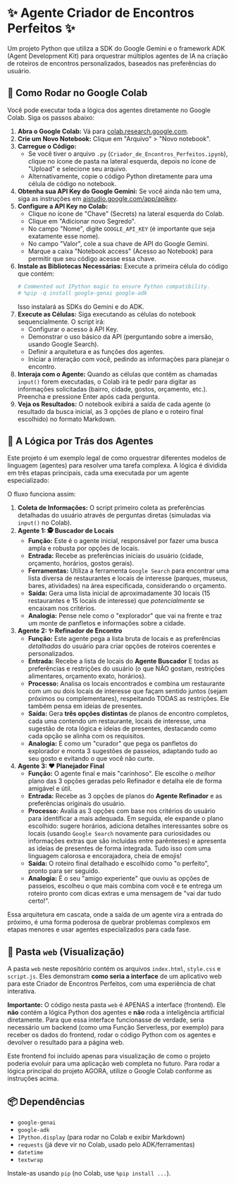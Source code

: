 # ✨ Agente Criador de Encontros Perfeitos ✨

Um projeto Python que utiliza a SDK do Google Gemini e o framework ADK (Agent Development Kit) para orquestrar múltiplos agentes de IA na criação de roteiros de encontros personalizados, baseados nas preferências do usuário.

## 🚀 Como Rodar no Google Colab

Você pode executar toda a lógica dos agentes diretamente no Google Colab. Siga os passos abaixo:

1.  **Abra o Google Colab:** Vá para [colab.research.google.com](https://colab.research.google.com/).
2.  **Crie um Novo Notebook:** Clique em "Arquivo" > "Novo notebook".
3.  **Carregue o Código:**
    * Se você tiver o arquivo `.py` (`Criador_de_Encontros_Perfeitos.ipynb`), clique no ícone de pasta na lateral esquerda, depois no ícone de "Upload" e selecione seu arquivo.
    * Alternativamente, copie o código Python diretamente para uma célula de código no notebook.
4.  **Obtenha sua API Key do Google Gemini:** Se você ainda não tem uma, siga as instruções em [aistudio.google.com/app/apikey](https://aistudio.google.com/app/apikey).
5.  **Configure a API Key no Colab:**
    * Clique no ícone de "Chave" (Secrets) na lateral esquerda do Colab.
    * Clique em "Adicionar novo Segredo".
    * No campo "Nome", digite `GOOGLE_API_KEY` (é importante que seja exatamente esse nome).
    * No campo "Valor", cole a sua chave de API do Google Gemini.
    * Marque a caixa "Notebook access" (Acesso ao Notebook) para permitir que seu código acesse essa chave.
6.  **Instale as Bibliotecas Necessárias:** Execute a primeira célula do código que contém:
    ```python
    # Commented out IPython magic to ensure Python compatibility.
    # %pip -q install google-genai google-adk
    ```
    Isso instalará as SDKs do Gemini e do ADK.
7.  **Execute as Células:** Siga executando as células do notebook sequencialmente. O script irá:
    * Configurar o acesso à API Key.
    * Demonstrar o uso básico da API (perguntando sobre a imersão, usando Google Search).
    * Definir a arquitetura e as funções dos agentes.
    * Iniciar a interação com você, pedindo as informações para planejar o encontro.
8.  **Interaja com o Agente:** Quando as células que contêm as chamadas `input()` forem executadas, o Colab irá te pedir para digitar as informações solicitadas (bairro, cidade, gostos, orçamento, etc.). Preencha e pressione Enter após cada pergunta.
9.  **Veja os Resultados:** O notebook exibirá a saída de cada agente (o resultado da busca inicial, as 3 opções de plano e o roteiro final escolhido) no formato Markdown.

## 🧠 A Lógica por Trás dos Agentes

Este projeto é um exemplo legal de como orquestrar diferentes modelos de linguagem (agentes) para resolver uma tarefa complexa. A lógica é dividida em três etapas principais, cada uma executada por um agente especializado:

O fluxo funciona assim:

1.  **Coleta de Informações:** O script primeiro coleta as preferências detalhadas do usuário através de perguntas diretas (simuladas via `input()` no Colab).
2.  **Agente 1: 🕵️ Buscador de Locais**
    * **Função:** Este é o agente inicial, responsável por fazer uma busca ampla e robusta por opções de locais.
    * **Entrada:** Recebe as preferências iniciais do usuário (cidade, orçamento, horários, gostos gerais).
    * **Ferramentas:** Utiliza a ferramenta `Google Search` para encontrar uma lista diversa de restaurantes e locais de interesse (parques, museus, bares, atividades) na área especificada, considerando o orçamento.
    * **Saída:** Gera uma lista inicial de aproximadamente 30 locais (15 restaurantes e 15 locais de interesse) que *potencialmente* se encaixam nos critérios.
    * **Analogia:** Pense nele como o "explorador" que vai na frente e traz um monte de panfletos e informações sobre a cidade.
3.  **Agente 2: ✨ Refinador de Encontro**
    * **Função:** Este agente pega a lista bruta de locais e as preferências *detalhadas* do usuário para criar opções de roteiros coerentes e personalizados.
    * **Entrada:** Recebe a lista de locais do **Agente Buscador** E todas as preferências e restrições do usuário (o que NÃO gostam, restrições alimentares, orçamento exato, horários).
    * **Processo:** Analisa os locais encontrados e combina um restaurante com um ou dois locais de interesse que façam sentido juntos (sejam próximos ou complementares), respeitando TODAS as restrições. Ele também pensa em ideias de presentes.
    * **Saída:** Gera **três opções distintas** de planos de encontro completos, cada uma contendo um restaurante, locais de interesse, uma sugestão de rota lógica e ideias de presentes, destacando como cada opção se alinha com os requisitos.
    * **Analogia:** É como um "curador" que pega os panfletos do explorador e monta 3 sugestões de passeios, adaptando tudo ao seu gosto e evitando o que você não curte.
4.  **Agente 3: ❤️ Planejador Final**
    * **Função:** O agente final e mais "carinhoso". Ele escolhe o *melhor* plano das 3 opções geradas pelo Refinador e detalha ele de forma amigável e útil.
    * **Entrada:** Recebe as 3 opções de planos do **Agente Refinador** e as preferências originais do usuário.
    * **Processo:** Avalia as 3 opções com base nos critérios do usuário para identificar a mais adequada. Em seguida, ele expande o plano escolhido: sugere horários, adiciona detalhes interessantes sobre os locais (usando `Google Search` novamente para curiosidades ou informações extras que são incluídas entre parênteses) e apresenta as ideias de presentes de forma integrada. Tudo isso com uma linguagem calorosa e encorajadora, cheia de emojis!
    * **Saída:** O roteiro final detalhado e escolhido como "o perfeito", pronto para ser seguido.
    * **Analogia:** É o seu "amigo experiente" que ouviu as opções de passeios, escolheu o que mais combina com você e te entrega um roteiro pronto com dicas extras e uma mensagem de "vai dar tudo certo!".

Essa arquitetura em cascata, onde a saída de um agente vira a entrada do próximo, é uma forma poderosa de quebrar problemas complexos em etapas menores e usar agentes especializados para cada fase.

## 📁 Pasta `web` (Visualização)

A pasta `web` neste repositório contém os arquivos `index.html`, `style.css` e `script.js`. Eles demonstram **como seria a interface** de um aplicativo web para este Criador de Encontros Perfeitos, com uma experiência de chat interativa.

**Importante:** O código nesta pasta `web` é APENAS a interface (frontend). Ele **não** contém a lógica Python dos agentes e **não** roda a inteligência artificial diretamente. Para que essa interface funcionasse de verdade, seria necessário um backend (como uma Função Serverless, por exemplo) para receber os dados do frontend, rodar o código Python com os agentes e devolver o resultado para a página web.

Este frontend foi incluído apenas para visualização de como o projeto poderia evoluir para uma aplicação web completa no futuro. Para rodar a lógica principal do projeto AGORA, utilize o Google Colab conforme as instruções acima.

## 📦 Dependências

* `google-genai`
* `google-adk`
* `IPython.display` (para rodar no Colab e exibir Markdown)
* `requests` (já deve vir no Colab, usado pelo ADK/ferramentas)
* `datetime`
* `textwrap`

Instale-as usando `pip` (no Colab, use `%pip install ...`).
